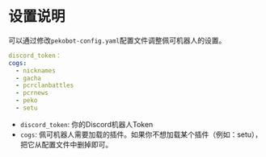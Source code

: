 # 设置说明

可以通过修改`pekobot-config.yaml`配置文件调整佩可机器人的设置。

```yaml
discord_token：
cogs:
  - nicknames
  - gacha
  - pcrclanbattles
  - pcrnews
  - peko
  - setu
```

- `discord_token`: 你的Discord机器人Token
- `cogs`: 佩可机器人需要加载的插件。如果你不想加载某个插件（例如：setu），把它从配置文件中删掉即可。

